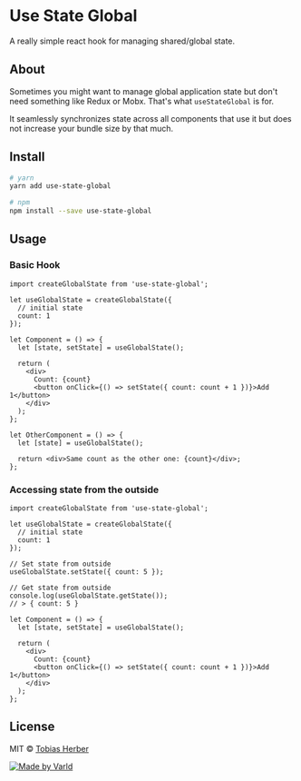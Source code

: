 # Use State Global

A really simple react hook for managing shared/global state.

## About

Sometimes you might want to manage global application state but don't need something like Redux or Mobx. That's what `useStateGlobal` is for.

It seamlessly synchronizes state across all components that use it but does not increase your bundle size by that much.

## Install

```bash
# yarn
yarn add use-state-global

# npm
npm install --save use-state-global
```

## Usage

### Basic Hook

```tsx
import createGlobalState from 'use-state-global';

let useGlobalState = createGlobalState({
  // initial state
  count: 1
});

let Component = () => {
  let [state, setState] = useGlobalState();

  return (
    <div>
      Count: {count}
      <button onClick={() => setState({ count: count + 1 })}>Add 1</button>
    </div>
  );
};

let OtherComponent = () => {
  let [state] = useGlobalState();

  return <div>Same count as the other one: {count}</div>;
};
```

### Accessing state from the outside

```tsx
import createGlobalState from 'use-state-global';

let useGlobalState = createGlobalState({
  // initial state
  count: 1
});

// Set state from outside
useGlobalState.setState({ count: 5 });

// Get state from outside
console.log(useGlobalState.getState());
// > { count: 5 }

let Component = () => {
  let [state, setState] = useGlobalState();

  return (
    <div>
      Count: {count}
      <button onClick={() => setState({ count: count + 1 })}>Add 1</button>
    </div>
  );
};
```

## License

MIT © [Tobias Herber](https://github.com/herber)

[![Made by Varld](https://potato.varld.co/oss/badge.svg)](https://varld.co)
